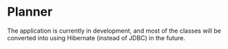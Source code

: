 # Planner

The application is currently in development, and most of the classes will be converted into using Hibernate (instead of JDBC) in the future. 
